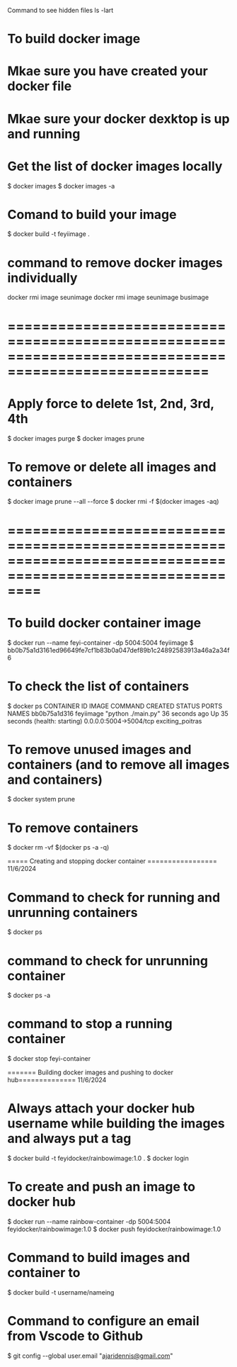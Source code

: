 Command to see hidden files
ls -lart  
# To build docker image
# Mkae sure you have created your docker file
# Mkae sure your docker dexktop is up and running
# Get the list of docker images locally
 $ docker images
 $ docker images -a
# Comand to build your image
 $ docker build -t feyiimage .

# command to remove docker images individually
  docker rmi image seunimage 
  docker rmi image seunimage busimage
# ======================================================================================================
# Apply force to delete 1st, 2nd, 3rd, 4th
 $ docker images purge
 $ docker images prune
 # To remove or delete all images and containers
 $ docker image prune --all --force
 $ docker rmi -f $(docker images -aq)

# ============================================================================================================
# To build docker container image
 $ docker run --name feyi-container -dp 5004:5004 feyiimage
 $ bb0b75a1d3161ed96649fe7cf1b83b0a047def89b1c24892583913a46a2a34f6

# To check the list of containers
 $ docker ps
CONTAINER ID   IMAGE       COMMAND              CREATED          STATUS                             PORTS                    NAMES
bb0b75a1d316   feyiimage   "python ./main.py"   36 seconds ago   Up 35 seconds (health: starting)   0.0.0.0:5004->5004/tcp   exciting_poitras

# To remove unused images and containers (and to remove all images and containers)
 $ docker system prune

# To remove containers
 $ docker rm -vf $(docker ps -a -q)

===== Creating and stopping docker container ================= 11/6/2024
# Command to check for running and unrunning containers
 $ docker ps
# command to check for unrunning container
 $ docker ps -a

# command to stop a running container
 $ docker stop feyi-container

======= Building docker images and pushing to docker hub============== 11/6/2024
# Always attach your docker hub username while building the images and always put a tag
 $ docker build -t feyidocker/rainbowimage:1.0 .
 $ docker login

# To create and  push an image to docker hub
 $ docker run --name rainbow-container -dp 5004:5004 feyidocker/rainbowimage:1.0
 $ docker push feyidocker/rainbowimage:1.0

 # Command to build images and container to 
 $ docker build -t username/nameing
 
 # Command to configure an email from Vscode to Github
 $ git config --global user.email "ajaridennis@gmail.com"